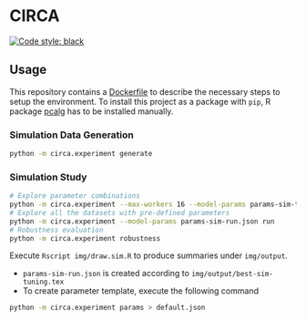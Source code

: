 # CIRCA

[![Code style: black](https://img.shields.io/badge/code%20style-black-000000.svg)](https://github.com/psf/black)

## Usage

This repository contains a [Dockerfile](Dockerfile) to describe the necessary steps to setup the environment.
To install this project as a package with `pip`, R package [pcalg](build/requirements.R) has to be installed manually.

### Simulation Data Generation

```bash
python -m circa.experiment generate
```

### Simulation Study

```bash
# Explore parameter combinations
python -m circa.experiment --max-workers 16 --model-params params-sim-tune.json tune
# Explore all the datasets with pre-defined parameters
python -m circa.experiment --model-params params-sim-run.json run
# Robustness evaluation
python -m circa.experiment robustness
```

Execute `Rscript img/draw.sim.R` to produce summaries under `img/output`.
- `params-sim-run.json` is created according to `img/output/best-sim-tuning.tex`
- To create parameter template, execute the following command
```bash
python -m circa.experiment params > default.json
```

